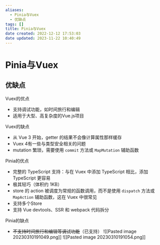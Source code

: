 ```yaml
---
aliases:
  - Pinia与Vuex
  - 优缺点
tags: []
title: Pinia与Vuex
date created: 2022-12-12 17:53:03
date updated: 2023-11-22 10:40:49
---
```


# Pinia与Vuex

## 优缺点

Vuex的优点

- 支持调试功能，如时间旅行和编辑
- 适用于大型、高复杂度的Vue.js项目

Vuex的缺点

- 从 Vue 3 开始，getter 的结果不会像计算属性那样缓存
- Vuex 4有一些与类型安全相关的问题
- mutation 繁琐，需要使用 `commit` 方法或 `MapMutation` 辅助函数

Pinia的优点

- 完整的 TypeScript 支持：与在 Vuex 中添加 TypeScript 相比，添加 TypeScript 更容易
- 极其轻巧（体积约 1KB）
- store 的 action 被调度为常规的函数调用，而不是使用 `dispatch` 方法或 `MapAction` 辅助函数，这在 Vuex 中很常见
- 支持多个Store
- 支持 Vue devtools、SSR 和 webpack 代码拆分

Pinia的缺点

- ~~不支持时间旅行和编辑等调试功能~~（已支持）
![[Pasted image 20230310191049.png]] ![[Pasted image 20230310191054.png]]
